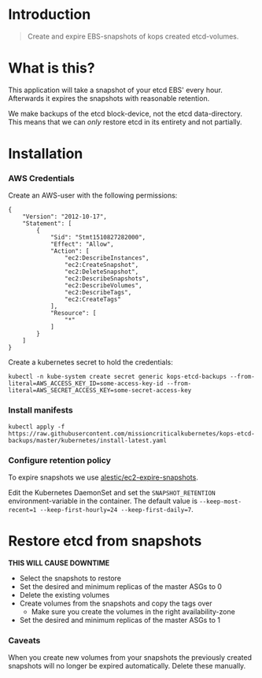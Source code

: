 # Introduction

> Create and expire EBS-snapshots of kops created etcd-volumes.

# What is this?

This application will take a snapshot of your etcd EBS' every hour. Afterwards it expires the snapshots with reasonable retention.

We make backups of the etcd block-device, not the etcd data-directory. This means that we can *only* restore etcd in its entirety and not partially.

# Installation

### AWS Credentials

Create an AWS-user with the following permissions:
```
{
    "Version": "2012-10-17",
    "Statement": [
        {
            "Sid": "Stmt1510827282000",
            "Effect": "Allow",
            "Action": [
                "ec2:DescribeInstances",
                "ec2:CreateSnapshot",
                "ec2:DeleteSnapshot",
                "ec2:DescribeSnapshots",
                "ec2:DescribeVolumes",
                "ec2:DescribeTags",
                "ec2:CreateTags"
            ],
            "Resource": [
                "*"
            ]
        }
    ]
}
```

Create a kubernetes secret to hold the credentials:
```
kubectl -n kube-system create secret generic kops-etcd-backups --from-literal=AWS_ACCESS_KEY_ID=some-access-key-id --from-literal=AWS_SECRET_ACCESS_KEY=some-secret-access-key
```

### Install manifests

```
kubectl apply -f https://raw.githubusercontent.com/missioncriticalkubernetes/kops-etcd-backups/master/kubernetes/install-latest.yaml
```

### Configure retention policy

To expire snapshots we use [alestic/ec2-expire-snapshots](https://github.com/alestic/ec2-expire-snapshots).

Edit the Kubernetes DaemonSet and set the `SNAPSHOT_RETENTION` environment-variable in the container. The default value is `--keep-most-recent=1 --keep-first-hourly=24 --keep-first-daily=7`.

# Restore etcd from snapshots

**THIS WILL CAUSE DOWNTIME**

* Select the snapshots to restore
* Set the desired and minimum replicas of the master ASGs to 0
* Delete the existing volumes
* Create volumes from the snapshots and copy the tags over
  * Make sure you create the volumes in the right availability-zone
* Set the desired and minimum replicas of the master ASGs to 1

### Caveats

When you create new volumes from your snapshots the previously created snapshots will no longer be expired automatically. Delete these manually.
